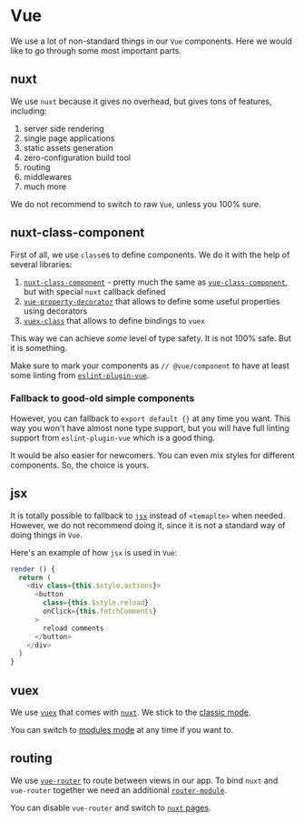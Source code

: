 # Vue

We use a lot of non-standard things in our `Vue` components.
Here we would like to go through some most important parts.


## nuxt

We use `nuxt` because it gives no overhead, but gives tons of features, including:

1. server side rendering
2. single page applications
3. static assets generation
4. zero-configuration build tool
5. routing
6. middlewares
7. much more

We do not recommend to switch to raw `Vue`, unless you 100% sure.


## nuxt-class-component

First of all, we use `class`es to define components. 
We do it with the help of several libraries:

1. [`nuxt-class-component`](https://github.com/nuxt-community/nuxt-class-component) - pretty much the same as [`vue-class-component`](https://github.com/vuejs/vue-class-component), but with special `nuxt` callback defined
2. [`vue-property-decorator`](https://github.com/kaorun343/vue-property-decorator) that allows to define some useful properties using decorators
3. [`vuex-class`](https://github.com/ktsn/vuex-class/) that allows to define bindings to `vuex`

This way we can achieve *some* level of type safety. It is not 100% safe.
But it is something.

Make sure to mark your components as `// @vue/component` to have at least
some linting from [`eslint-plugin-vue`](https://github.com/vuejs/eslint-plugin-vue).

### Fallback to good-old simple components

However, you can fallback to `export default {}` at any time you want.
This way you won't have almost none type support, but you will have full 
linting support from `eslint-plugin-vue` which is a good thing.

It would be also easier for newcomers.
You can even mix styles for different components.
So, the choice is yours.


## jsx

It is totally possible to fallback to [`jsx`](https://vuejs.org/v2/guide/render-function.html)
instead of `<temaplte>` when needed.
However, we do not recommend doing it, 
since it is not a standard way of doing things in `Vue`.

Here's an example of how `jsx` is used in `Vue`:

```js
render () {
  return (
    <div class={this.$style.actions}>
      <button
        class={this.$style.reload}
        onClick={this.fetchComments}
      >
        reload comments
      </button>
    </div>
  )
}
```


## vuex

We use [`vuex`](https://vuex.vuejs.org) that comes with [`nuxt`](https://nuxtjs.org/guide/vuex-store/). 
We stick to the [classic mode](https://nuxtjs.org/guide/vuex-store#classic-mode).

You can switch to [modules mode](https://nuxtjs.org/guide/vuex-store#modules-mode) 
at any time if you want to.


## routing

We use [`vue-router`](http://router.vuejs.org/) 
to route between views in our app.
To bind `nuxt` and `vue-router` together we need an additional [`router-module`](https://github.com/nuxt-community/router-module).

You can disable `vue-router` and switch to [`nuxt` pages](https://nuxtjs.org/guide/routing).
